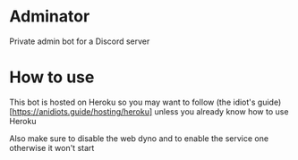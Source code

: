 # Adminator
Private admin bot for a Discord server

# How to use
This bot is hosted on Heroku so you may want to follow (the idiot's guide)[https://anidiots.guide/hosting/heroku] unless you already know how to use Heroku

Also make sure to disable the web dyno and to enable the service one otherwise it won't start
